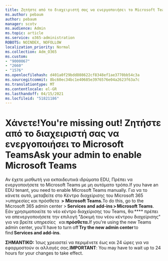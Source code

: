 ```yaml
---
title: Ζητήστε από το διαχειριστή σας να ενεργοποιήσει το Microsoft Teams
ms.author: pebaum
author: pebaum
manager: scotv
ms.audience: Admin
ms.topic: article
ms.service: o365-administration
ROBOTS: NOINDEX, NOFOLLOW
localization_priority: Normal
ms.collection: Adm_O365
ms.custom:
- "9000067"
- "2660"
- "1576"
ms.openlocfilehash: d401a0f29bdd808622cf8348ef1ae3770bb54c3a
ms.sourcegitcommit: 8bc60ec34bc1e40685e3976576e04a2623f63a7c
ms.translationtype: MT
ms.contentlocale: el-GR
ms.lasthandoff: 04/15/2021
ms.locfileid: "51821186"
---
```

# <a name="youre-missing-out-ask-your-admin-to-enable-microsoft-teams"></a><span data-ttu-id="6a95e-102">Χάνετε!</span><span class="sxs-lookup"><span data-stu-id="6a95e-102">You're missing out!</span></span> <span data-ttu-id="6a95e-103">Ζητήστε από το διαχειριστή σας να ενεργοποιήσει το Microsoft Teams</span><span class="sxs-lookup"><span data-stu-id="6a95e-103">Ask your admin to enable Microsoft Teams</span></span>

<span data-ttu-id="6a95e-104">Αν έχετε μισθωτή για εκπαιδευτικά ιδρύματα EDU, Πρέπει να ενεργοποιήσετε το Microsoft Teams με μη αυτόματο τρόπο.</span><span class="sxs-lookup"><span data-stu-id="6a95e-104">If you have an EDU tenant, you need to enable Microsoft Teams manually.</span></span> <span data-ttu-id="6a95e-105">Για να το κάνετε αυτό, μεταβείτε στο Κέντρο διαχείρισης του Microsoft 365 >υπηρεσίες και πρόσθετα  **> Microsoft Teams.**</span><span class="sxs-lookup"><span data-stu-id="6a95e-105">To do this, go to the Microsoft 365 admin center > **Services and add-ins > Microsoft Teams**.</span></span> <span data-ttu-id="6a95e-106">Εάν χρησιμοποιείτε το νέο κέντρο διαχείρισης του Teams, θα \*\*\*\* πρέπει να απενεργοποιήσετε την επιλογή "Δοκιμή του νέου κέντρου διαχείρισης" για να βρείτε υπηρεσίες   και **πρόσθετα.**</span><span class="sxs-lookup"><span data-stu-id="6a95e-106">If you're using the new Teams admin center, you'll have to turn off **Try the new admin center** to find **Services and add-ins**.</span></span> 

<span data-ttu-id="6a95e-107">**ΣΗΜΑΝΤΙΚΟ:** Ίσως χρειαστεί να περιμένετε έως και 24 ώρες για να εφαρμοστούν οι αλλαγές σας.</span><span class="sxs-lookup"><span data-stu-id="6a95e-107">**IMPORTANT**: You may have to wait up to 24 hours for your changes to take effect.</span></span>